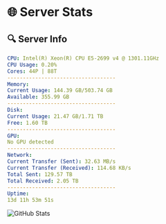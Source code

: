 # 🌐 Server Stats
## 🔍 Server Info
```yaml
CPU: Intel(R) Xeon(R) CPU E5-2699 v4 @ 1301.11GHz
CPU Usage: 0.20%
Cores: 44P | 88T
-----------------------------------
Memory:
Current Usage: 144.39 GB/503.74 GB
Available: 355.99 GB
-----------------------------------
Disk:
Current Usage: 21.47 GB/1.71 TB
Free: 1.60 TB
-----------------------------------
GPU:
No GPU detected
-----------------------------------
Network:
Current Transfer (Sent): 32.63 MB/s
Current Transfer (Received): 114.68 KB/s
Total Sent: 129.57 TB
Total Received: 2.05 TB
-----------------------------------
Uptime:
13d 11h 53m 51s
```
![GitHub Stats](https://img.shields.io/badge/Updated-2025-02-21_10:37:09-blue)